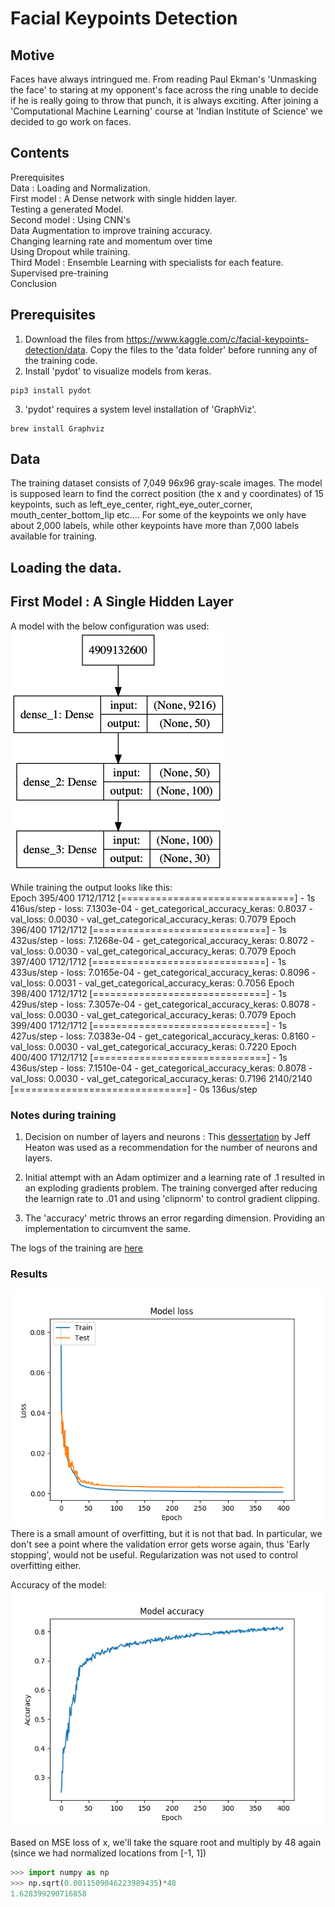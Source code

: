 [//]: # (Image References)
[single layer loss image]: ./results/losses/single_hidden_layer.png "Single Layer Loss"
[single layer model image]: ./results/models/single_hidden_layer.png "Single Layer Model"
[single layer accuracy image]: ./results/accuracy/single_hidden_layer.png "Single Layer Model"
# Facial Keypoints Detection

## Motive
Faces have always intringued me. From reading Paul Ekman's 'Unmasking the face' to staring at my opponent's face across the ring unable to decide if he is really going to throw that punch, it is always exciting. After joining a 'Computational Machine Learning' course at 
'Indian Institute of Science' we decided to go work on faces.

## Contents
Prerequisites   
Data : Loading and Normalization.   
First model : A Dense network with single hidden layer.   
Testing a generated Model.   
Second model : Using CNN's   
Data Augmentation to improve training accuracy.   
Changing learning rate and momentum over time   
Using Dropout while training.   
Third Model : Ensemble Learning with specialists for each feature.   
Supervised pre-training   
Conclusion   

## Prerequisites
1. Download the files from https://www.kaggle.com/c/facial-keypoints-detection/data. Copy the files to the 'data folder' before running any of the training code.   
2. Install 'pydot' to visualize models from keras.
```
pip3 install pydot
```
3. 'pydot' requires a system level installation of 'GraphViz'.
```
brew install Graphviz
```

## Data

The training dataset consists of 7,049 96x96 gray-scale images. The model is supposed learn to find the correct position (the x and y coordinates) of 15 keypoints, such as left_eye_center, right_eye_outer_corner, mouth_center_bottom_lip etc....
For some of the keypoints we only have about 2,000 labels, while other keypoints have more than 7,000 labels available for training.

## Loading the data.



## First Model : A Single Hidden Layer
A model with the below configuration was used:   
![Single Layer Model][single layer model image]

While training the output looks like this:   
Epoch 395/400
1712/1712 [==============================] - 1s 416us/step - loss: 7.1303e-04 - get_categorical_accuracy_keras: 0.8037 - val_loss: 0.0030 - val_get_categorical_accuracy_keras: 0.7079
Epoch 396/400
1712/1712 [==============================] - 1s 432us/step - loss: 7.1268e-04 - get_categorical_accuracy_keras: 0.8072 - val_loss: 0.0030 - val_get_categorical_accuracy_keras: 0.7079
Epoch 397/400
1712/1712 [==============================] - 1s 433us/step - loss: 7.0165e-04 - get_categorical_accuracy_keras: 0.8096 - val_loss: 0.0031 - val_get_categorical_accuracy_keras: 0.7056
Epoch 398/400
1712/1712 [==============================] - 1s 429us/step - loss: 7.3057e-04 - get_categorical_accuracy_keras: 0.8078 - val_loss: 0.0030 - val_get_categorical_accuracy_keras: 0.7079
Epoch 399/400
1712/1712 [==============================] - 1s 427us/step - loss: 7.0383e-04 - get_categorical_accuracy_keras: 0.8160 - val_loss: 0.0030 - val_get_categorical_accuracy_keras: 0.7220
Epoch 400/400
1712/1712 [==============================] - 1s 436us/step - loss: 7.1510e-04 - get_categorical_accuracy_keras: 0.8078 - val_loss: 0.0030 - val_get_categorical_accuracy_keras: 0.7196
2140/2140 [==============================] - 0s 136us/step

### Notes during training
1. Decision on number of layers and neurons : This [dessertation](https://www.heatonresearch.com/2017/06/01/hidden-layers.html) by Jeff Heaton  was used as a recommendation for the number of neurons and layers.

2. Initial attempt with an Adam optimizer and a learning rate of .1 resulted in an exploding gradients problem. The training converged after reducing the learnign rate to .01 and using 'clipnorm' to control gradient clipping.

3. The 'accuracy' metric throws an error regarding dimension. Providing an implementation to circumvent the same.


The logs of the training are [here](./results/losses/single_hidden_layer.csv)

### Results
![Single Layer Loss][single layer loss image]   
There is a small amount of overfitting, but it is not that bad. In particular, we don't see a point where the validation error gets worse again, thus 'Early stopping', would not be useful. Regularization was not used to control overfitting either.

Accuracy of the model:
![Single Layer Model][single layer accuracy image]   

 Based on MSE loss of x, we'll take the square root and multiply by 48 again (since we had normalized locations from [-1, 1])
```python
>>> import numpy as np
>>> np.sqrt(0.0011509046223989435)*48
1.628399290716858
```
